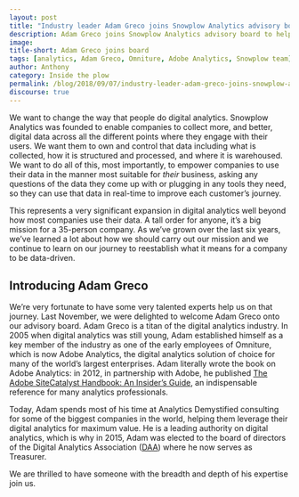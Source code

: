 ```yaml
---
layout: post
title: "Industry leader Adam Greco joins Snowplow Analytics advisory board"
description: Adam Greco joins Snowplow Analytics advisory board to help us grow
image:
title-short: Adam Greco joins board
tags: [analytics, Adam Greco, Omniture, Adobe Analytics, Snowplow team]
author: Anthony
category: Inside the plow
permalink: /blog/2018/09/07/industry-leader-adam-greco-joins-snowplow-analytics-advisory-board/
discourse: true
---
```


We want to change the way that people do digital analytics. Snowplow Analytics was founded to enable companies to collect more, and better, digital data across all the different points where they engage with their users. We want them to own and control that data including what is collected, how it is structured and processed, and where it is warehoused. We want to do all of this, most importantly, to empower companies to use their data in the manner most suitable for *their* business, asking any questions of the data they come up with or plugging in any tools they need, so they can use that data in real-time to improve each customer’s journey.

This represents a very significant expansion in digital analytics well beyond how most companies use their data. A tall order for anyone, it’s a big mission for a 35-person company. As we’ve grown over the last six years, we’ve learned a lot about how we should carry out our mission and we continue to learn on our journey to reestablish what it means for a company to be data-driven.

<h2 id="adam greco">Introducing Adam Greco</h2>

We’re very fortunate to have some very talented experts help us on that journey. Last November, we were delighted to welcome Adam Greco onto our advisory board. Adam Greco is a titan of the digital analytics industry. In 2005 when digital analytics was still young, Adam established himself as a key member of the industry as one of the early employees of Omniture, which is now Adobe Analytics, the digital analytics solution of choice for many of the world’s largest enterprises. Adam literally wrote the book on Adobe Analytics: in 2012, in partnership with Adobe, he published [The Adobe SiteCatalyst Handbook: An Insider’s Guide][book], an indispensable reference for many analytics professionals.

Today, Adam spends most of his time at Analytics Demystified consulting for some of the biggest companies in the world, helping them leverage their digital analytics for maximum value. He is a leading authority on digital analytics, which is why in 2015, Adam was elected to the board of directors of the Digital Analytics Association ([DAA][daa]) where he now serves as Treasurer.

We are thrilled to have someone with the breadth and depth of his expertise join us.





[book]: https://www.amazon.com/Adobe-SiteCatalyst-Handbook-Insiders-Guide/dp/032185991X/


[daa]: https://www.digitalanalyticsassociation.org/

